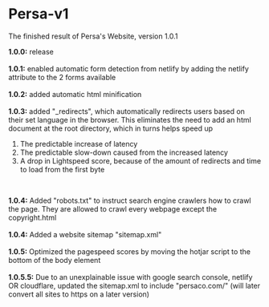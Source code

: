 # Persa-v1
The finished result of Persa's Website, version 1.0.1

__1.0.0:__ release <br>
<br>
__1.0.1:__ enabled automatic form detection from netlify by adding the netlify attribute to the 2 forms available <br>
<br>
__1.0.2:__ added automatic html minification <br>
<br>
__1.0.3:__ added "_redirects", which automatically redirects users based on their set language in the browser. This eliminates the need to add an html document at the root directory, which in turns helps speed up 

 <ol>   <li>The predictable increase of latency</li>   <li>The
   predictable slow-down caused from the increased latency</li>   <li>A
   drop in Lightspeed score, because of the amount of redirects and time
   to load from the first byte</li> </ol>
   <br>

__1.0.4:__ Added "robots.txt" to instruct search engine crawlers how to crawl the page. They are allowed to crawl every webpage except the copyright.html <br>
<br>
__1.0.4:__ Added a website sitemap "sitemap.xml" <br>
<br>
__1.0.5:__ Optimized the pagespeed scores by moving the hotjar script to the bottom of the body element <br>
<br>
__1.0.5.5:__ Due to an unexplainable issue with google search console, netlify OR cloudflare, updated the sitemap.xml to include "persaco.com/" (will later convert all sites to https on a later version)
